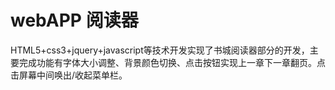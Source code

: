 # webAPP 阅读器
HTML5+css3+jquery+javascript等技术开发实现了书城阅读器部分的开发，主要完成功能有字体大小调整、背景颜色切换、点击按钮实现上一章下一章翻页。点击屏幕中间唤出/收起菜单栏。

